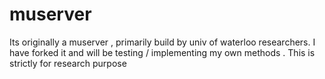 muserver
========

Its originally a muserver  , primarily build by univ of waterloo researchers.  I have forked it and will be testing / implementing my own methods .  This is strictly for research purpose